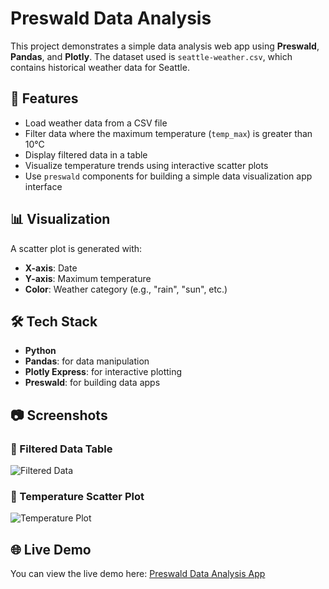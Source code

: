 # Preswald Data Analysis

This project demonstrates a simple data analysis web app using **Preswald**, **Pandas**, and **Plotly**. The dataset used is `seattle-weather.csv`, which contains historical weather data for Seattle.

## 🔧 Features

- Load weather data from a CSV file
- Filter data where the maximum temperature (`temp_max`) is greater than 10°C
- Display filtered data in a table
- Visualize temperature trends using interactive scatter plots
- Use `preswald` components for building a simple data visualization app interface

## 📊 Visualization

A scatter plot is generated with:

- **X-axis**: Date
- **Y-axis**: Maximum temperature
- **Color**: Weather category (e.g., "rain", "sun", etc.)

## 🛠 Tech Stack

- **Python**
- **Pandas**: for data manipulation
- **Plotly Express**: for interactive plotting
- **Preswald**: for building data apps

## 📷 Screenshots

### 📌 Filtered Data Table
![Filtered Data](![image](https://github.com/user-attachments/assets/d3417e98-3818-4b9e-a5c4-4ed2adc3405a)
)

### 📌 Temperature Scatter Plot
![Temperature Plot](![image](https://github.com/user-attachments/assets/181aac39-e2c9-4c27-a7ef-bc07159ee98f)
)

## 🌐 Live Demo

You can view the live demo here: [Preswald Data Analysis App](https://p0834c6be.preswald.app/)
